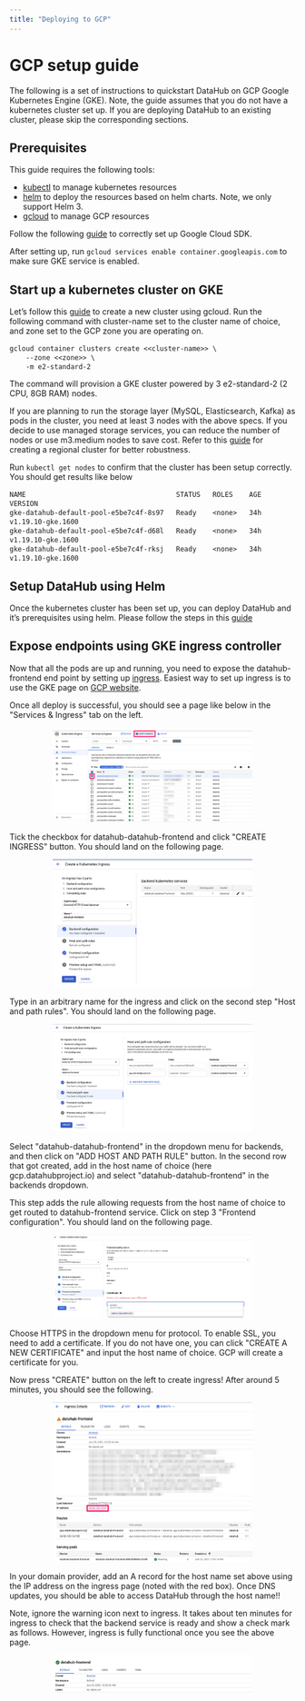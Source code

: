```yaml
---
title: "Deploying to GCP"
---
```


# GCP setup guide

The following is a set of instructions to quickstart DataHub on GCP Google Kubernetes Engine (GKE). Note, the guide
assumes that you do not have a kubernetes cluster set up. If you are deploying DataHub to an existing cluster, please
skip the corresponding sections.

## Prerequisites

This guide requires the following tools:

- [kubectl](https://kubernetes.io/docs/tasks/tools/) to manage kubernetes resources
- [helm](https://helm.sh/docs/intro/install/) to deploy the resources based on helm charts. Note, we only support Helm 3.
- [gcloud](https://cloud.google.com/sdk/docs/install) to manage GCP resources

Follow the
following [guide](https://cloud.google.com/kubernetes-engine/docs/how-to/creating-a-zonal-cluster#before_you_begin) to
correctly set up Google Cloud SDK.

After setting up, run `gcloud services enable container.googleapis.com` to make sure GKE service is enabled.

## Start up a kubernetes cluster on GKE

Let’s follow this [guide](https://cloud.google.com/kubernetes-engine/docs/how-to/creating-a-zonal-cluster) to create a
new cluster using gcloud. Run the following command with cluster-name set to the cluster name of choice, and zone set to
the GCP zone you are operating on.

```
gcloud container clusters create <<cluster-name>> \
    --zone <<zone>> \
    -m e2-standard-2
```

The command will provision a GKE cluster powered by 3 e2-standard-2 (2 CPU, 8GB RAM) nodes.

If you are planning to run the storage layer (MySQL, Elasticsearch, Kafka) as pods in the cluster, you need at least 3
nodes with the above specs. If you decide to use managed storage services, you can reduce the number of nodes or use
m3.medium nodes to save cost. Refer to
this [guide](https://cloud.google.com/kubernetes-engine/docs/how-to/creating-a-regional-cluster) for creating a regional
cluster for better robustness.

Run `kubectl get nodes` to confirm that the cluster has been setup correctly. You should get results like below

```
NAME                                     STATUS   ROLES    AGE   VERSION
gke-datahub-default-pool-e5be7c4f-8s97   Ready    <none>   34h   v1.19.10-gke.1600
gke-datahub-default-pool-e5be7c4f-d68l   Ready    <none>   34h   v1.19.10-gke.1600
gke-datahub-default-pool-e5be7c4f-rksj   Ready    <none>   34h   v1.19.10-gke.1600
```

## Setup DataHub using Helm

Once the kubernetes cluster has been set up, you can deploy DataHub and it’s prerequisites using helm. Please follow the
steps in this [guide](kubernetes.md)

## Expose endpoints using GKE ingress controller

Now that all the pods are up and running, you need to expose the datahub-frontend end point by setting
up [ingress](https://kubernetes.io/docs/concepts/services-networking/ingress/). Easiest way to set up ingress is to use
the GKE page on [GCP website](https://console.cloud.google.com/kubernetes/discovery).

Once all deploy is successful, you should see a page like below in the "Services & Ingress" tab on the left.

<p align="center">
  <img width="70%" src="https://raw.githubusercontent.com/datahub-project/static-assets/main//imgs/gcp/services_ingress.png"/>
</p>

Tick the checkbox for datahub-datahub-frontend and click "CREATE INGRESS" button. You should land on the following page.

<p align="center">
  <img width="70%" src="https://raw.githubusercontent.com/datahub-project/static-assets/main//imgs/gcp/ingress1.png"/>
</p>

Type in an arbitrary name for the ingress and click on the second step "Host and path rules". You should land on the
following page.

<p align="center">
  <img width="70%" src="https://raw.githubusercontent.com/datahub-project/static-assets/main//imgs/gcp/ingress2.png"/>
</p>

Select "datahub-datahub-frontend" in the dropdown menu for backends, and then click on "ADD HOST AND PATH RULE" button.
In the second row that got created, add in the host name of choice (here gcp.datahubproject.io) and select
"datahub-datahub-frontend" in the backends dropdown.

This step adds the rule allowing requests from the host name of choice to get routed to datahub-frontend service. Click
on step 3 "Frontend configuration". You should land on the following page.

<p align="center">
  <img width="70%" src="https://raw.githubusercontent.com/datahub-project/static-assets/main//imgs/gcp/ingress3.png"/>
</p>

Choose HTTPS in the dropdown menu for protocol. To enable SSL, you need to add a certificate. If you do not have one,
you can click "CREATE A NEW CERTIFICATE" and input the host name of choice. GCP will create a certificate for you.

Now press "CREATE" button on the left to create ingress! After around 5 minutes, you should see the following.

<p align="center">
  <img width="70%" src="https://raw.githubusercontent.com/datahub-project/static-assets/main//imgs/gcp/ingress_ready.png"/>
</p>

In your domain provider, add an A record for the host name set above using the IP address on the ingress page (noted
with the red box). Once DNS updates, you should be able to access DataHub through the host name!!

Note, ignore the warning icon next to ingress. It takes about ten minutes for ingress to check that the backend service
is ready and show a check mark as follows. However, ingress is fully functional once you see the above page.

<p align="center">
  <img width="70%" src="https://raw.githubusercontent.com/datahub-project/static-assets/main//imgs/gcp/ingress_final.png"/>
</p>
